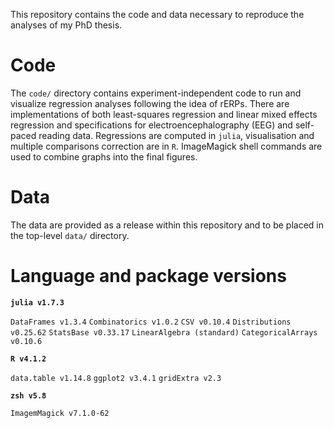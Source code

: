 This repository contains the code and data necessary to reproduce the analyses of my PhD thesis.

# Code

The ```code/``` directory contains experiment-independent code to run and visualize regression analyses following the idea of rERPs. There are implementations of both least-squares regression and linear mixed effects regression and specifications for electroencephalography (EEG) and self-paced reading data.
Regressions are computed in ```julia```, visualisation and multiple comparisons correction are in ```R```. ImageMagick shell commands are used to combine graphs into the final figures.

# Data

The data are provided as a release within this repository and to be placed in the top-level ```data/``` directory.

# Language and package versions

**```julia v1.7.3```**

```DataFrames v1.3.4```
```Combinatorics v1.0.2```
```CSV v0.10.4```
```Distributions v0.25.62```
```StatsBase v0.33.17```
```LinearAlgebra (standard)```
```CategoricalArrays v0.10.6```

**```R v4.1.2```**

```data.table v1.14.8```
```ggplot2 v3.4.1```
```gridExtra v2.3```

**```zsh v5.8```**

```ImagemMagick v7.1.0-62```
